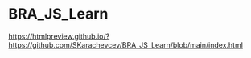 # BRA_JS_Learn
https://htmlpreview.github.io/?https://github.com/SKarachevcev/BRA_JS_Learn/blob/main/index.html
